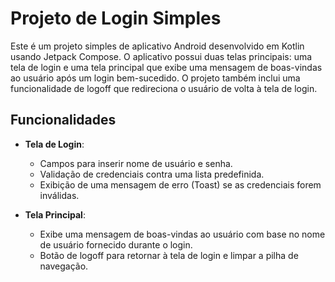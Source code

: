 # Projeto de Login Simples

Este é um projeto simples de aplicativo Android desenvolvido em Kotlin usando Jetpack Compose. O aplicativo possui duas telas principais: uma tela de login e uma tela principal que exibe uma mensagem de boas-vindas ao usuário após um login bem-sucedido. O projeto também inclui uma funcionalidade de logoff que redireciona o usuário de volta à tela de login.

## Funcionalidades

- **Tela de Login**:
    - Campos para inserir nome de usuário e senha.
    - Validação de credenciais contra uma lista predefinida.
    - Exibição de uma mensagem de erro (Toast) se as credenciais forem inválidas.

- **Tela Principal**:
    - Exibe uma mensagem de boas-vindas ao usuário com base no nome de usuário fornecido durante o login.
    - Botão de logoff para retornar à tela de login e limpar a pilha de navegação.
